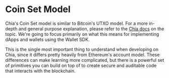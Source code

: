 # Coin Set Model

Chia's Coin Set model is similar to Bitcoin's UTXO model. For a more in-depth and general purpose explanation, please refer to the [Chia docs](https://docs.chia.net/coin-set-intro/) on the topic. We're going to focus primarily on what this means for implementing dApps and wallets using the Wallet SDK.

This is the single most important thing to understand when developing on Chia, since it differs pretty heavily from Ethereum's account model. These differences can make learning more complicated, but there is a powerful set of primitives you can build on top of to create secure and auditable code that interacts with the blockchain.
